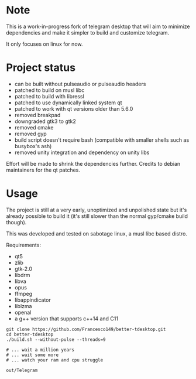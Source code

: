 # Note
This is a work-in-progress fork of telegram desktop that will aim to minimize dependencies and make it simpler to build and customize telegram.

It only focuses on linux for now.

# Project status
* can be built without pulseaudio or pulseaudio headers
* patched to build on musl libc
* patched to build with libressl
* patched to use dynamically linked system qt
* patched to work with qt versions older than 5.6.0
* removed breakpad
* downgraded gtk3 to gtk2
* removed cmake
* removed gyp
* build script doesn't require bash (compatible with smaller shells such
  as busybox's ash)
* removed unity integration and dependency on unity libs

Effort will be made to shrink the dependencies further.
Credits to debian maintainers for the qt patches.

# Usage
The project is still at a very early, unoptimized and unpolished state but
it's already possible to build it (it's still slower than the normal
gyp/cmake build though).

This was developed and tested on sabotage linux, a musl libc based distro.

Requirements:
* qt5
* zlib
* gtk-2.0
* libdrm
* libva
* opus
* ffmpeg
* libappindicator
* liblzma
* openal
* a g++ version that supports c++14 and C11

```
git clone https://github.com/Francesco149/better-tdesktop.git
cd better-tdesktop
./build.sh --without-pulse --threads=9

# ... wait a million years
# ... wait some more
# ... watch your ram and cpu struggle

out/Telegram
```

